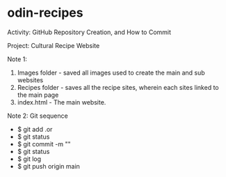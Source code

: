 # odin-recipes

Activity: GitHub Repository Creation, and How to Commit

Project: Cultural Recipe Website

Note 1:
1. Images folder - saved all images used to create the main and sub websites
2. Recipes folder - saves all the recipe sites, wherein each sites linked to the main page
3. index.html - The main website.

Note 2:
Git sequence
- $ git add .or <name of the folder or files>
- $ git status
- $ git commit -m "<your commit message>"
- $ git status
- $ git log
- $ git push origin main
